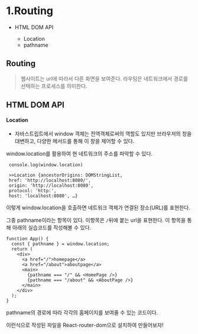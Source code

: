 # 1.Routing

*   HTML DOM API

    * Location
    * pathname



## Routing

> 웹사이트는 url에 따라서 다른 화면을 보여준다. 라우팅은 네트워크에서 경로를 선택하는 프로세스를 의미한다.



## HTML DOM API

#### Location

* 자바스트립트에서 window 객체는 전역객체로써의 역할도 있지만 브라우저의 창을 대변하고, 다양한 메서드를 통해 이 창을 제어할 수 있다.

window.location를 활용하여 현 네트워크의 주소를 파악할 수 있다.

```tsx
 console.log(window.location)
 
 >>Location {ancestorOrigins: DOMStringList, 
 href: 'http://localhost:8080/', 
 origin: 'http://localhost:8080', 
 protocol: 'http:', 
 host: 'localhost:8080', …}
```

이렇게 window.location을 호출하면 네트워크 객체가 연결된 장소(URL)를 표현한다.

그중 pathname이라는 항목이 있다. 이항목은 `/`뒤에 붙는 url을 표현한다. 이 항목을 통해 아래의 실습코드를 작성해볼 수 있다.

```tsx
function App() {
  const { pathname } = window.location;
  return (
    <div>
      <a href="/">homepage</a>
      <a href="/about">aboutpage</a>
      <main>
        {pathname === "/" && <HomePage />}
        {pathname === "/about" && <AboutPage />}
      </main>
    </div>
  );
}
```

pathname의 경로에 따라 각각의 홈페이지를 보여줄 수 있는 코드이다.

이런식으로 작성된 파일을 React-router-dom으로 설치하여 만들어보자!

